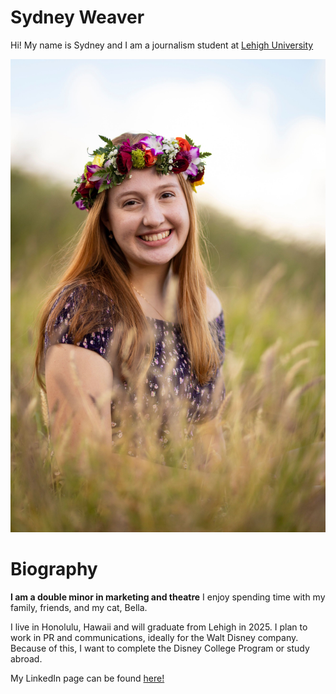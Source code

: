 # Sydney Weaver

Hi! My name is Sydney and I am a journalism student at [Lehigh University](https://www1.lehigh.edu/)

![profileimage](https://github.com/sew525/sew525.github.io/blob/main/senior%20headshot.JPG?raw=true)

# Biography
**I am a double minor in marketing and theatre** I enjoy spending time with my family, friends, and my cat, Bella.

I live in Honolulu, Hawaii and will graduate from Lehigh in 2025. I plan to work in PR and communications, ideally for the Walt Disney company. Because of this, I want to complete the Disney College Program or study abroad.

My LinkedIn page can be found [here!](https://www.linkedin.com/in/sydney-weaver-b10213220/)
